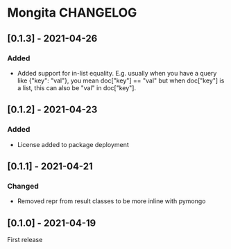 # Mongita CHANGELOG

## [0.1.3] - 2021-04-26
### Added
- Added support for in-list equality. E.g. usually when you have a query like
  {"key": "val"}, you mean doc["key"] == "val" but when doc["key"] is a list,
  this can also be "val" in doc["key"].
  
## [0.1.2] - 2021-04-23
### Added
- License added to package deployment

## [0.1.1] - 2021-04-21
### Changed
- Removed repr from result classes to be more inline with pymongo

## [0.1.0] - 2021-04-19
First release
